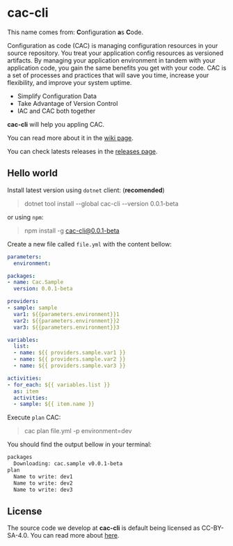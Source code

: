 # cac-cli

This name comes from: **C**onfiguration **a**s **C**ode.

Configuration as code (CAC) is managing configuration resources in your source repository. You treat your application config resources as versioned artifacts. By managing your application environment in tandem with your application code, you gain the same benefits you get with your code. CAC is a set of processes and practices that will save you time, increase your flexibility, and improve your system uptime.

- Simplify Configuration Data
- Take Advantage of Version Control
- IAC and CAC both together

**cac-cli** will help you appling CAC.

You can read more about it in the [wiki page](https://github.com/fernandoescolar/cac-cli/wiki).

You can check latests releases in the [releases page](https://github.com/fernandoescolar/cac-cli/releases).

## Hello world

Install latest version using `dotnet` client: (**recomended**)

> dotnet tool install --global cac-cli --version 0.0.1-beta

or using `npm`:

> npm install -g cac-cli@0.0.1-beta

Create a new file called `file.yml` with the content bellow:

```yaml
parameters:
  environment:

packages:
- name: Cac.Sample
  version: 0.0.1-beta

providers:
- sample: sample
  var1: ${{parameters.environment}}1
  var2: ${{parameters.environment}}2
  var3: ${{parameters.environment}}3

variables:
  list:
  - name: ${{ providers.sample.var1 }}
  - name: ${{ providers.sample.var2 }}
  - name: ${{ providers.sample.var3 }}

activities:
- for_each: ${{ variables.list }}
  as: item
  activities:
  - sample: ${{ item.name }}
```

Execute `plan` CAC:

> cac plan file.yml -p environment=dev

You should find the output bellow in your terminal:

```bash
packages
  Downloading: cac.sample v0.0.1-beta
plan
  Name to write: dev1
  Name to write: dev2
  Name to write: dev3
```

## License

The source code we develop at **cac-cli** is default being licensed as CC-BY-SA-4.0. You can read more about [here](LICENSE.md).
